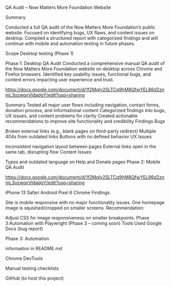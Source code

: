 QA Audit – Now Matters More Foundation Website

Summary

Conducted a full QA audit of the Now Matters More Foundation’s public website. Focused on identifying bugs, UX flaws, and content issues on desktop. Compiled a structured report with categorized findings and will continue with mobile and automation testing in future phases.

Scope Desktop testing (Phase 1)

Phase 1: Desktop QA Audit
Conducted a comprehensive manual QA audit of the Now Matters More Foundation website on desktop across Chrome and Firefox browsers. Identified key usability issues, functional bugs, and content errors impacting user experience and trust.

https://docs.google.com/document/d/1f2MqIy2SLTCq9hM8QfwYEL86d2znmL3ozwqxVIdadgY/edit?usp=sharing

Summary
Tested all major user flows including navigation, contact forms, donation process, and informational content
Categorized findings into bugs, UX issues, and content problems for clarity
Created actionable recommendations to improve site functionality and credibility
Findings
Bugs

Broken external links (e.g., blank pages on third-party redirect)
Multiple 404s from outdated links
Buttons with no defined behavior
UX Issues

Inconsistent navigation layout between pages
External links open in the same tab, disrupting flow
Content Issues

Typos and outdated language on Help and Donate pages
Phase 2: Mobile QA Audit

https://docs.google.com/document/d/1f2MqIy2SLTCq9hM8QfwYEL86d2znmL3ozwqxVIdadgY/edit?usp=sharing

iPhone 13 Safari
Android Pixel 6 Chrome
Findings:

Site is mobile responsive with no major functionality issues.
One homepage image is squished/cropped on smaller screens.
Recommendation:

Adjust CSS for image responsiveness on smaller breakpoints.
Phase 3:Automation with Playwright (Phase 3 – coming soon)
Tools Used
Google Docs (bug report)

Phase 3: Automation

information in README.md

Chrome DevTools

Manual testing checklists

GitHub (to host this project)
